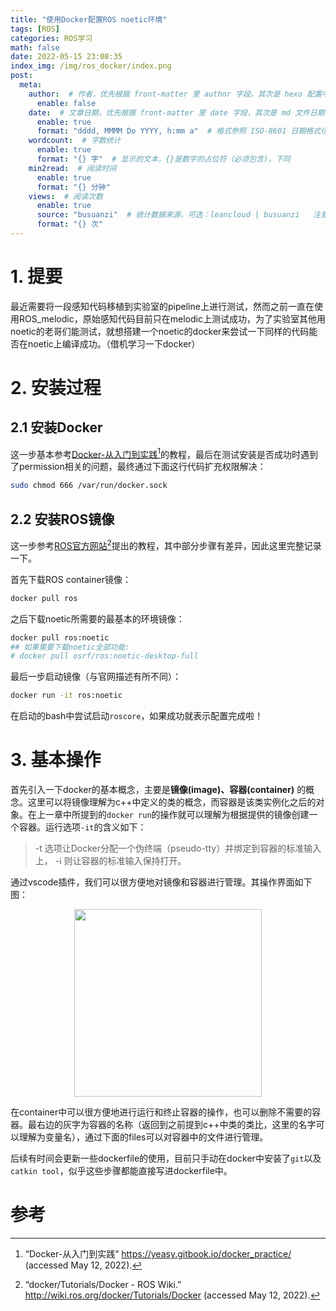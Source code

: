 ```yaml
---
title: "使用Docker配置ROS noetic环境"
tags: [ROS]
categories: ROS学习
math: false
date: 2022-05-15 23:08:35
index_img: /img/ros_docker/index.png
post:
  meta:
    author:  # 作者，优先根据 front-matter 里 author 字段，其次是 hexo 配置中 author 值
      enable: false
    date:  # 文章日期，优先根据 front-matter 里 date 字段，其次是 md 文件日期
      enable: true
      format: "dddd, MMMM Do YYYY, h:mm a"  # 格式参照 ISO-8601 日期格式化
    wordcount:  # 字数统计
      enable: true
      format: "{} 字"  # 显示的文本，{}是数字的占位符（必须包含)，下同
    min2read:  # 阅读时间
      enable: true
      format: "{} 分钟"
    views:  # 阅读次数
      enable: true
      source: "busuanzi"  # 统计数据来源，可选：leancloud | busuanzi   注意不蒜子会间歇抽风
      format: "{} 次"
---
```


# 1. 提要
最近需要将一段感知代码移植到实验室的pipeline上进行测试，然而之前一直在使用ROS_melodic，原始感知代码目前只在melodic上测试成功，为了实验室其他用noetic的老哥们能测试，就想搭建一个noetic的docker来尝试一下同样的代码能否在noetic上编译成功。（借机学习一下docker）

# 2. 安装过程
## 2.1 安装Docker
这一步基本参考[Docker-从入门到实践](https://yeasy.gitbook.io/docker_practice/install/ubuntu)[^1]的教程，最后在测试安装是否成功时遇到了permission相关的问题，最终通过下面这行代码扩充权限解决：
```sh
sudo chmod 666 /var/run/docker.sock
```
## 2.2 安装ROS镜像
这一步参考[ROS官方网站](http://wiki.ros.org/docker/Tutorials/Docker)[^2]提出的教程，其中部分步骤有差异，因此这里完整记录一下。

首先下载ROS container镜像：
```sh
docker pull ros
```
之后下载noetic所需要的最基本的环境镜像：
```sh
docker pull ros:noetic
## 如果需要下载noetic全部功能:
# docker pull osrf/ros:noetic-desktop-full
```
最后一步启动镜像（与官网描述有所不同）：
```sh
docker run -it ros:noetic
```
在启动的bash中尝试启动`roscore`，如果成功就表示配置完成啦！

# 3. 基本操作
首先引入一下docker的基本概念，主要是**镜像(image)、容器(container)** 的概念。这里可以将镜像理解为c++中定义的类的概念，而容器是该类实例化之后的对象。在上一章中所提到的`docker run`的操作就可以理解为根据提供的镜像创建一个容器。运行选项`-it`的含义如下：

> -t 选项让Docker分配一个伪终端（pseudo-tty）并绑定到容器的标准输入上， -i 则让容器的标准输入保持打开。

通过vscode插件，我们可以很方便地对镜像和容器进行管理。其操作界面如下图：
<p style="text-align: center;">
    <img src="/blog/img/ros_docker/1.png" width=300>
</p>
在container中可以很方便地进行运行和终止容器的操作，也可以删除不需要的容器。最右边的灰字为容器的名称（返回到之前提到c++中类的类比，这里的名字可以理解为变量名），通过下面的files可以对容器中的文件进行管理。

后续有时间会更新一些dockerfile的使用，目前只手动在docker中安装了`git`以及`catkin tool`，似乎这些步骤都能直接写进dockerfile中。

# 参考
[^1]: “Docker-从入门到实践” https://yeasy.gitbook.io/docker_practice/ (accessed May 12, 2022).

[^2]: “docker/Tutorials/Docker - ROS Wiki.” http://wiki.ros.org/docker/Tutorials/Docker (accessed May 12, 2022).

